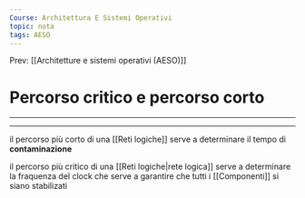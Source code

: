 ```yaml
---
Course: Architettura E Sistemi Operativi
topic: nota
tags: AESO
---
```


Prev: [[Architetture e sistemi operativi (AESO)]]

# Percorso critico e percorso corto
---


---
il percorso più corto di una [[Reti logiche]] serve a determinare il tempo di __contaminazione__

il percorso più critico di una [[Reti logiche|rete logica]] serve a determinare la fraquenza del clock che serve a garantire che tutti i [[Componenti]] si siano stabilizati